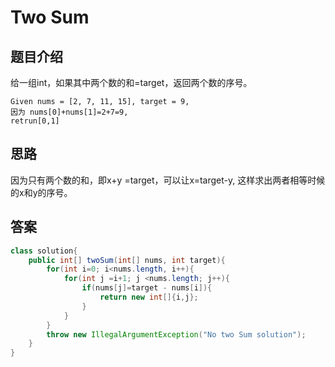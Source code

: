 # Two Sum

## 题目介绍

给一组int，如果其中两个数的和=target，返回两个数的序号。

```
Given nums = [2, 7, 11, 15], target = 9,
因为 nums[0]+nums[1]=2+7=9,
retrun[0,1]
```

## 思路

因为只有两个数的和，即x+y =target，可以让x=target-y, 这样求出两者相等时候的x和y的序号。

## 答案

```java
class solution{
    public int[] twoSum(int[] nums, int target){
        for(int i=0; i<nums.length, i++){
            for(int j =i+1; j <nums.length; j++){
                if(nums[j]=target - nums[i]){
                    return new int[]{i,j};
                }
            }
        }
        throw new IllegalArgumentException("No two Sum solution");
    }
}
```

